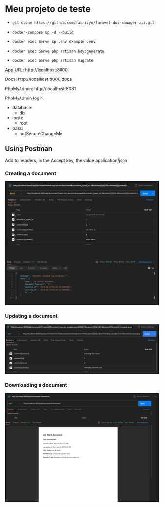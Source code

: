 # Meu projeto de teste

- ```git clone https://github.com/fabricyo/laravel-doc-manager-api.git```


- ```docker-compose up -d --build```


- ```docker exec Serve cp .env.example .env```


- ```docker exec Serve php artisan key:generate```


- ```docker exec Serve php artisan migrate```

App URL: http://localhost:8000

Docs: http://localhost:8000/docs

PhpMyAdmin: http://localhost:8081

PhpMyAdmin login:
 - database:
   - db
 - login:
   - root
 - pass:
   - notSecureChangeMe


## Using Postman
Add to headers, in the Accept key, the value application/json

### Creating a document
![create_doc.png](Prints%2Fcreate_doc.png)

### Updating a document
![update_doc.png](Prints%2Fupdate_doc.png)

### Downloading a document
![download_pdf.png](Prints%2Fdownload_pdf.png)
